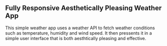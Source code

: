 ## Fully Responsive Aesthetically Pleasing Weather App
This simple weather app uses a weather API to fetch weather conditions such as temperature, humidity and wind speed. It then pressents it in a simple user interface that is both aesthtically pleasing and effective. 

